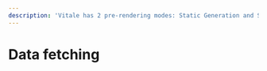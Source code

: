 ```yaml
---
description: 'Vitale has 2 pre-rendering modes: Static Generation and Server-side rendering. Learn how they work here.'
---
```


# Data fetching


